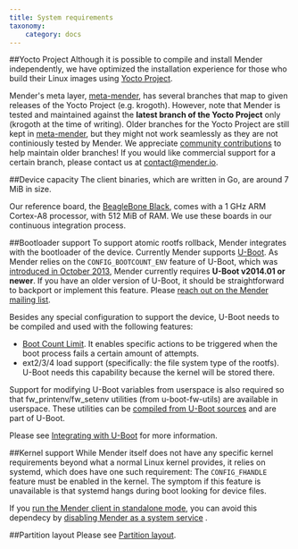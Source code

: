 ```yaml
---
title: System requirements
taxonomy:
    category: docs
---
```


##Yocto Project
Although it is possible to compile and install Mender independently, we have optimized the installation experience for those who build their Linux images using [Yocto Project](https://www.yoctoproject.org?target=_blank).

Mender's meta layer, [meta-mender](https://github.com/mendersoftware/meta-mender?target=_blank), has several branches that map to given releases of the Yocto Project (e.g. krogoth). However, note that Mender is tested and maintained against the **latest branch of the Yocto Project** only (krogoth at the time of writing). Older branches for the Yocto Project are still kept in [meta-mender](https://github.com/mendersoftware/meta-mender?target=_blank), but they might not work seamlessly as they are not continiously tested by Mender. We appreciate [community contributions](https://mender.io/community?target=_blank) to help maintain older branches! If you would like commercial support for a certain branch, please contact us at <contact@mender.io>.

##Device capacity
The client binaries, which are written in Go, are around 7 MiB in size. 

Our reference board, the [BeagleBone Black](http://beagleboard.org/bone?target=_blank), comes with a 1 GHz ARM Cortex-A8 processor, with 512 MiB of RAM. We use these boards in our continuous integration process.

##Bootloader support
To support atomic rootfs rollback, Mender integrates with the bootloader of the device. Currently Mender supports [U-Boot](http://www.denx.de/wiki/U-Boot?target=_blank).
As Mender relies on the `CONFIG_BOOTCOUNT_ENV` feature of U-Boot, which was [introduced in October 2013](http://lists.denx.de/pipermail/u-boot/2013-October/165484.html?target=_blank), Mender currently requires **U-Boot v2014.01 or newer**. If you have an older version of U-Boot, it should be straightforward to backport or implement this feature. Please [reach out on the Mender mailing list](https://groups.google.com/a/lists.mender.io/forum#!forum/mender).


Besides any special configuration to support the device, U-Boot needs to be compiled and used with the following features:

* [Boot Count Limit](http://www.denx.de/wiki/view/DULG/UBootBootCountLimit?target=_blank). It enables specific actions to be triggered when the boot process fails a certain amount of attempts.
* ext2/3/4 load support (specifically: the file system type of the rootfs). U-Boot needs this capability because the kernel will be stored there.

Support for modifying U-Boot variables from userspace is also required so that fw_printenv/fw_setenv utilities (from u-boot-fw-utils) are available in userspace. These utilities can be 
[compiled from U-Boot sources](http://www.denx.de/wiki/view/DULG/HowCanIAccessUBootEnvironmentVariablesInLinux?target=_blank) and are part of U-Boot.

Please see [Integrating with U-Boot](../Integrating-with-U-Boot) for more information.

##Kernel support
While Mender itself does not have any specific kernel requirements beyond what a normal Linux kernel provides, it relies on systemd, which does have one such requirement: The `CONFIG_FHANDLE` feature must be enabled in the kernel. The symptom if this feature is unavailable is that systemd hangs during boot looking for device files.

If you [run the Mender client in standalone mode](../../Architecture/overview#modes-of-operation), you can avoid this dependecy by [disabling Mender as a system service](../../Artifacts/Build-customizations#disabling-mender-as-a-system-service) .

##Partition layout
Please see [Partition layout](../Partition-layout/).
